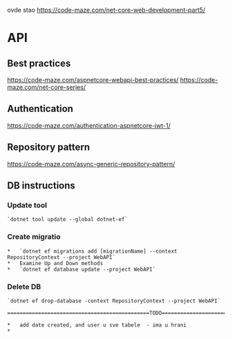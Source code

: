 ovde stao https://code-maze.com/net-core-web-development-part5/
# API

## Best practices
https://code-maze.com/aspnetcore-webapi-best-practices/
https://code-maze.com/net-core-series/

## Authentication
https://code-maze.com/authentication-aspnetcore-jwt-1/

## Repository pattern
https://code-maze.com/async-generic-repository-pattern/

## DB instructions

### Update tool
	`dotnet tool update --global dotnet-ef`

### Create migratio
	*	`dotnet ef migrations add [migrationName] --context RepositoryContext --project WebAPI`
	*	Examine Up and Down methods
	*	`dotnet ef database update --project WebAPI`

### Delete DB
	`dotnet ef drop-database -context RepositoryContext --project WebAPI`

	==============================================TODO=========================

	*	add date created, and user u sve tabele  - ima u hrani
	*	

